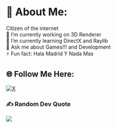 # 💫 About Me:
Citizen of the internet <br>🔭 I’m currently working on 3D Renderer<br>🌱 I’m currently learning DirectX and Raylib <br>💬 Ask me about Games!!! and Development<br>⚡ Fun fact: Hala Madrid Y Nada Mas

## 🌐 Follow Me Here:
[![X](https://img.shields.io/badge/X-black.svg?logo=X&logoColor=white)](https://x.com/ThatTanishqTak) 

### ✍️ Random Dev Quote
![](https://quotes-github-readme.vercel.app/api?type=horizontal&theme=dark)
